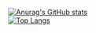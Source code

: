 [![Anurag's GitHub stats](https://github-readme-stats.vercel.app/api?username=loegod666&show_icons=true&theme=highcontrast)](https://github.com/anuraghazra/github-readme-stats)
<br>
[![Top Langs](https://github-readme-stats.vercel.app/api/top-langs/?username=loegod666&theme=highcontrast)](https://github.com/anuraghazra/github-readme-stats)
